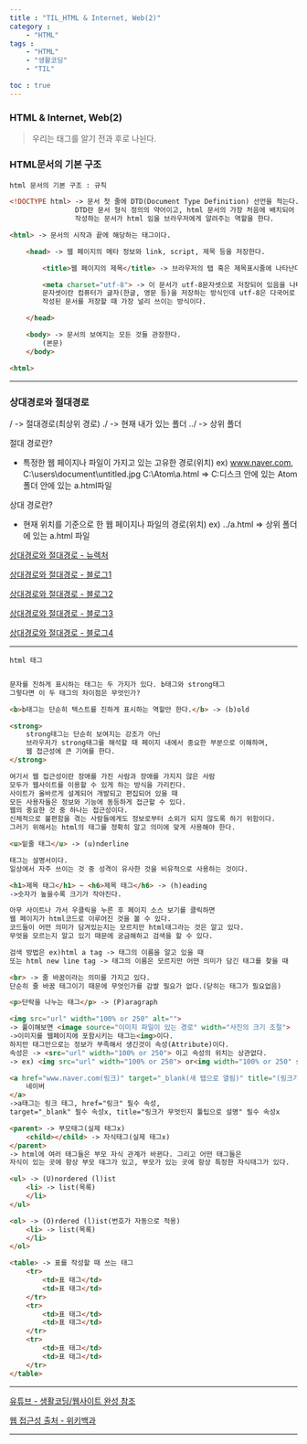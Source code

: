 ```yaml
---
title : "TIL_HTML & Internet, Web(2)"
category : 
    - "HTML"
tags : 
    - "HTML"
    - "생활코딩"
    - "TIL"

toc : true
---
```

<h3>HTML & Internet, Web(2)</h3>

>우리는 태그를 알기 전과 후로 나뉜다.

### HTML문서의 기본 구조

`html 문서의 기본 구조 : 규칙`

```html
<!DOCTYPE html> -> 문서 첫 줄에 DTD(Document Type Definition) 선언을 적는다.
                DTD란 문서 형식 정의의 약어이고, html 문서의 가장 처음에 배치되어 
                작성하는 문서가 html 임을 브라우저에게 알려주는 역할을 한다.

<html> -> 문서의 시작과 끝에 해당하는 태그이다.

    <head> -> 웹 페이지의 메타 정보와 link, script, 제목 등을 저장한다.

        <title>웹 페이지의 제목</title> -> 브라우저의 탭 혹은 제목표시줄에 나타난다.

        <meta charset="utf-8"> -> 이 문서가 utf-8문자셋으로 저장되어 있음을 나타낸다.
        문자셋이란 컴퓨터가 글자(한글, 영문 등)을 저장하는 방식인데 utf-8은 다국어로
        작성된 문서를 저장할 때 가장 널리 쓰이는 방식이다.

    </head>

    <body> -> 문서의 보여지는 모든 것들 관장한다.
        (본문)
    </body>

<html>
```

---

### 상대경로와 절대경로

/ ->   절대경로(최상위 경로)
./ ->  현재 내가 있는 폴더
../ -> 상위 폴더

절대 경로란?
* 특정한 웹 페이지나 파일이 가지고 있는 고유한 경로(위치)
ex) www.naver.com, C:\users\document\untitled.jpg
C:\Atom\a.html  => C:디스크 안에 있는 Atom폴더 안에 있는 a.html파일

상대 경로란?
* 현재 위치를 기준으로 한 웹 페이지나 파일의 경로(위치)
ex) 
../a.html => 상위 폴더에 있는 a.html 파일

[상대경로와 절대경로 - 뉴렉처](https://www.youtube.com/watch?v=ouLL1KRXQYw&list=PLq8wAnVUcTFUffyIZTTV0LZr1RrfQEuHX&index=13)

[상대경로와 절대경로 - 블로그1](https://runtoyourdream.tistory.com/35)

[상대경로와 절대경로 - 블로그2](https://mommoo.tistory.com/82)

[상대경로와 절대경로 - 블로그3](https://vine.co.kr/133)

[상대경로와 절대경로 - 블로그4](https://blog.naver.com/tipsware/221275416466)

---


`html 태그`

``` html

문자를 진하게 표시하는 태그는 두 가지가 있다. b태그와 strong태그
그렇다면 이 두 태그의 차이점은 무엇인가?

<b>b태그는 단순히 텍스트를 진하게 표시하는 역할만 한다.</b> -> (b)old

<strong>
    strong태그는 단순히 보여지는 강조가 아닌 
    브라우저가 strong태그를 해석할 때 페이지 내에서 중요한 부분으로 이해하며, 
    웹 접근성에 큰 기여를 한다.
</strong>

여기서 웹 접근성이란 장애를 가진 사람과 장애를 가지지 않은 사람 
모두가 웹사이트를 이용할 수 있게 하는 방식을 가리킨다.
사이트가 올바르게 설계되어 개발되고 편집되어 있을 때 
모든 사용자들은 정보와 기능에 동등하게 접근할 수 있다.
웹의 중요한 것 중 하나는 접근성이다. 
신체적으로 불편함을 겪는 사람들에게도 정보로부터 소외가 되지 않도록 하기 위함이다.
그러기 위해서는 html의 태그를 정확히 알고 의미에 맞게 사용해야 한다.

<u>밑줄 태그</u> -> (u)nderline

태그는 설명서이다.
일상에서 자주 쓰이는 것 중 성격이 유사한 것을 비유적으로 사용하는 것이다.

<h1>제목 태그</h1> ~ <h6>제목 태그</h6> -> (h)eading
->숫자가 높을수록 크기가 작아진다.

아무 사이트나 가서 우클릭을 누른 후 페이지 소스 보기를 클릭하면
웹 페이지가 html코드로 이루어진 것을 볼 수 있다.
코드들이 어떤 의미가 담겨있는지는 모르지만 html태그라는 것은 알고 있다.
무엇을 모르는지 알고 있기 때문에 궁금해하고 검색을 할 수 있다.

검색 방법은 ex)html a tag -> 태그의 이름을 알고 있을 때
또는 html new line tag -> 태그의 이름은 모르지만 어떤 의미가 담긴 태그를 찾을 때

<br> -> 줄 바꿈이라는 의미를 가지고 있다.
단순히 줄 바꿈 태그이기 때문에 무엇인가를 감쌀 필요가 없다.(닫히는 태그가 필요없음)

<p>단락을 나누는 태그</p> -> (P)aragraph

<img src="url" width="100% or 250" alt="">
-> 풀이해보면 <image source="이미지 파일이 있는 경로" width="사진의 크기 조절">
->이미지를 웹페이지에 포함시키는 태그는<img>이다.
하지만 태그만으로는 정보가 부족해서 생긴것이 속성(Attribute)이다.
속성은 -> <src="url" width="100% or 250"> 이고 속성의 위치는 상관없다.
-> ex) <img src="url" width="100% or 250"> or<img width="100% or 250" src="url">

<a href="www.naver.com(링크)" target="_blank(새 탭으로 열림)" title="(링크가 무엇인지 툴팁으로 설명)">
    네이버
</a>
->a태그는 링크 태그, href="링크" 필수 속성, 
target="_blank" 필수 속성x, title="링크가 무엇인지 툴팁으로 설명" 필수 속성x

<parent> -> 부모태그(실제 태그x)
    <child></child> -> 자식태그(실제 태그x)
</parent>
-> html에 여러 태그들은 부모 자식 관계가 바뀐다. 그리고 어떤 태그들은
자식이 있는 곳에 항상 부모 태그가 있고, 부모가 있는 곳에 항상 특정한 자식태그가 있다.

<ul> -> (U)nordered (l)ist
    <li> -> list(목록)
    </li>
</ul>

<ol> -> (O)rdered (l)ist(번호가 자동으로 적용)
    <li> -> list(목록)
    </li>
</ol>

<table> -> 표를 작성할 때 쓰는 태그
    <tr>
        <td>표 태그</td>
        <td>표 태그</td>
    </tr>
    <tr>
        <td>표 태그</td>
        <td>표 태그</td>
    </tr>
    <tr>
        <td>표 태그</td>
        <td>표 태그</td>
    </tr>
</table>

```

---

[유튜브 - 생활코딩/웹사이트 완성 참조](https://www.youtube.com/watch?v=w5S0GACgL3U&list=PLuHgQVnccGMDZP7FJ_ZsUrdCGH68ppvPb&index=15)

[웹 접근성 출처 - 위키백과](https://ko.wikipedia.org/wiki/%EC%9B%B9_%EC%A0%91%EA%B7%BC%EC%84%B1)

---